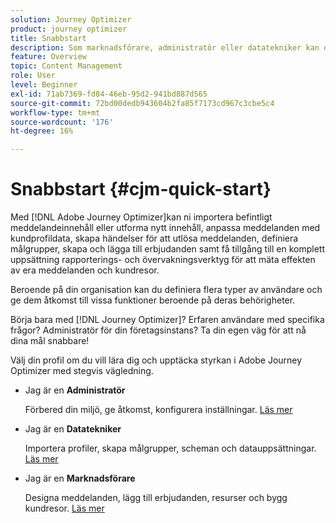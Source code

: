 ```yaml
---
solution: Journey Optimizer
product: journey optimizer
title: Snabbstart
description: Som marknadsförare, administratör eller datatekniker kan du lära dig och upptäcka kraften i Adobe Journey Optimizer med stegvis vägledning.
feature: Overview
topic: Content Management
role: User
level: Beginner
exl-id: 71ab7369-fd84-46eb-95d2-941bd887d565
source-git-commit: 72bd00dedb943604b2fa85f7173cd967c3cbe5c4
workflow-type: tm+mt
source-wordcount: '176'
ht-degree: 16%

---
```


# Snabbstart {#cjm-quick-start}

Med [!DNL Adobe Journey Optimizer]kan ni importera befintligt meddelandeinnehåll eller utforma nytt innehåll, anpassa meddelanden med kundprofildata, skapa händelser för att utlösa meddelanden, definiera målgrupper, skapa och lägga till erbjudanden samt få tillgång till en komplett uppsättning rapporterings- och övervakningsverktyg för att mäta effekten av era meddelanden och kundresor.

Beroende på din organisation kan du definiera flera typer av användare och ge dem åtkomst till vissa funktioner beroende på deras behörigheter.

Börja bara med [!DNL Journey Optimizer]? Erfaren användare med specifika frågor? Administratör för din företagsinstans? Ta din egen väg för att nå dina mål snabbare!

Välj din profil om du vill lära dig och upptäcka styrkan i Adobe Journey Optimizer med stegvis vägledning.

* Jag är en **Administratör**

  Förbered din miljö, ge åtkomst, konfigurera inställningar. [Läs mer](path/administrator.md)

* Jag är en **Datatekniker**

  Importera profiler, skapa målgrupper, scheman och datauppsättningar. [Läs mer](path/data-engineer.md)

* Jag är en **Marknadsförare**

  Designa meddelanden, lägg till erbjudanden, resurser och bygg kundresor. [Läs mer](path/marketer.md)
